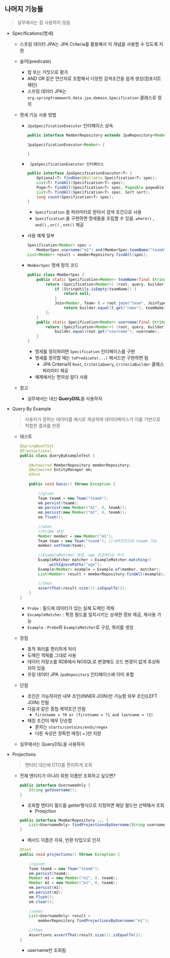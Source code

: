 ## 나머지 기능들

> 실무에서는 잘 사용하지 않음

- Specifications(명세)

  - 스프링 데이터 JPA는 JPA Criteria를 활용해서 이 개념을 사용할 수 있도록 지원

  - 술어(predicate)

    - 참 또는 거짓으로 평가
    - AND OR 같은 연산자로 조합해서 다양한 검색조건을 쉽게 생성(컴포지트 패턴)
    - 스프링 데이터 JPA는 `org.springframework.data.jpa.domain.Specification` 클래스로 정의

  - 명세 기능 사용 방법

    - `JpaSpecificationExecutor` 인터페이스 상속

      ```java
      public interface MemberRepository extends JpaRepository<Member, Long>,
       
      JpaSpecificationExecutor<Member> {
       
      }
      ```

    - ` JpaSpecificationExecutor 인터페이스`

      ```java
      public interface JpaSpecificationExecutor<T> {
          Optional<T> findOne(@Nullable Specification<T> spec);
          List<T> findAll(Specification<T> spec);
          Page<T> findAll(Specification<T> spec, Pageable pageable);
          List<T> findAll(Specification<T> spec, Sort sort);
          long count(Specification<T> spec);
      }
      ```

      - `Specification` 을 파라미터로 받아서 검색 조건으로 사용
      - `Specification` 을 구현하면 명세들을 조립할 수 있음. `where()` , `and()` , `or()` , `not()` 제공

    - 사용 예제 일부

      ```java
      Specification<Member> spec =
          MemberSpec.username("m1").and(MemberSpec.teamName("teamA"));
      List<Member> result = memberRepository.findAll(spec);
      ```

    - `MemberSpec` 명세 정의 코드

      ```java
      public class MemberSpec {
          public static Specification<Member> teamName(final String teamName) {
              return (Specification<Member>) (root, query, builder) -> {
                  if (StringUtils.isEmpty(teamName)) {
                      return null;
                  }
                  Join<Member, Team> t = root.join("team", JoinType.INNER); //회원과 조인
                      return builder.equal(t.get("name"), teamName);
              };
          }
          public static Specification<Member> username(final String username) {
              return (Specification<Member>) (root, query, builder) ->
                  builder.equal(root.get("username"), username);
          }
      }
      ```

      - 명세를 정의하려면 `Specification` 인터페이스를 구현
      - 명세를 정의할 때는 `toPredicate(...)` 메서드만 구현하면 됨
        - JPA Criteria의 `Root`, `CriteriaQuery`, `CriteriaBuilder` 클래스 파라미터 제공
      - 예제에서는 편의상 람다 사용

  - 참고

    - 실무에서는 대신 **QueryDSL**을 사용하자



- Query By Example

  > 사용자가 원하는 데이터를 예시로 제공하여 데이터베이스가 이를 기반으로 적합한 결과를 반환

  - 테스트

    ```java
    @SpringBootTest
    @Transactional
    public class QueryByExampleTest {
        
        @Autowired MemberRepository memberRepository;
        @Autowired EntityManager em;
        @Test
        
        public void basic() throws Exception {
            
            //given
            Team teamA = new Team("teamA");
            em.persist(teamA);
            em.persist(new Member("m1", 0, teamA));
            em.persist(new Member("m2", 0, teamA));
            em.flush();
            
            //when
            //Probe 생성
            Member member = new Member("m1");
            Team team = new Team("teamA"); //내부조인으로 teamA 가능
            member.setTeam(team);
            
            //ExampleMatcher 생성, age 프로퍼티는 무시
            ExampleMatcher matcher = ExampleMatcher.matching()
                .withIgnorePaths("age");
            Example<Member> example = Example.of(member, matcher);
            List<Member> result = memberRepository.findAll(example);
            
            //then
            assertThat(result.size()).isEqualTo(1);
        }
    }
    ```

    - `Probe` : 필드에 데이터가 있는 실제 도메인 객체
    - `ExcampleMatcher` : 특정 필드를 일치시키는 상세한 정보 제공, 재사용 가능
    - `Example` : `Probe`와 `ExampleMatcher`로 구성, 쿼리를 생성

  - 장점

    - 동적 쿼리를 편리하게 처리
    - 도메인 객체를 그대로 사용
    - 데이터 저장소를 RDB에서 NOSQL로 변경해도 코드 변경이 없게 추상화 되어 있음 
    - 프링 데이터 JPA `JpaRepository` 인터페이스에 이미 포함

  - 단점

    - 조인은 가능하지만 내부 조인(INNER JOIN)만 가능함 외부 조인(LEFT JOIN) 안됨
    - 다음과 같은 중첩 제약조건 안됨
      - `firstname = ?0 or (firstname = ?1 and lastname = ?2)`
    - 매칭 조건이 매우 단순함
      - 문자는 `starts/contains/ends/regex`
      - 다른 속성은 정확한 매칭( `=` )만 지원

  - 실무에서는 QueryDSL을 사용하자



- Projections

  > 엔티티 대신에 DTO를 편리하게 조회

  - 전체 엔티티가 아니라 회원 이름만 조회하고 싶으면?

    ```java
    public interface UsernameOnly {
        String getUsername();
    }
    ```

    - 조회할 엔티티 필드를 getter형식으로 지정하면 해당 필드만 선택해서 조회
      - Proejction

    ```java
    public interface MemberRepository ... {
        List<UsernameOnly> findProjectionsByUsername(String username);
    }
    ```

    - 메서드 이름은 자유, 반환 타입으로 인지

    ```java
    @Test
    public void projections() throws Exception {
        
        //given
        Team teamA = new Team("teamA");
        em.persist(teamA);
        Member m1 = new Member("m1", 0, teamA);
        Member m2 = new Member("m2", 0, teamA);
        em.persist(m1);
        em.persist(m2);
        em.flush();
        em.clear();
        
        //when
        List<UsernameOnly> result =
            memberRepository.findProjectionsByUsername("m1");
        
        //then
        Assertions.assertThat(result.size()).isEqualTo(1);
    }
    ```

    - username만 조회됨